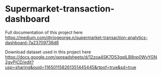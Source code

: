 # Supermarket-transaction-dashboard

Full documentation of this project here https://medium.com/@riogeorge.n/supermarket-transaction-analytics-dashboard-7a23709736d8

Download dataset used in this project here https://docs.google.com/spreadsheets/d/12zoa4SK7D53gqILB8np0WvYGN2gyPjCD/edit?usp=sharing&ouid=116501158261351445445&rtpof=true&sd=true
